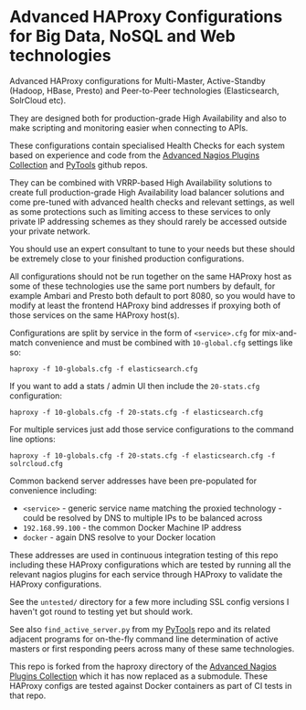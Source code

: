 Advanced HAProxy Configurations for Big Data, NoSQL and Web technologies
===============================

Advanced HAProxy configurations for Multi-Master, Active-Standby (Hadoop, HBase, Presto) and Peer-to-Peer technologies (Elasticsearch, SolrCloud etc).

They are designed both for production-grade High Availability and also to make scripting and monitoring easier when connecting to APIs.

These configurations contain specialised Health Checks for each system based on experience and code from the [Advanced Nagios Plugins Collection](https://github.com/harisekhon/nagios-plugins#advanced-nagios-plugins-collection) and [PyTools](https://github.com/harisekhon/pytools) github repos.

They can be combined with VRRP-based High Availability solutions to create full production-grade High Availability load balancer solutions and come pre-tuned with advanced health checks and relevant settings, as well as some protections such as limiting access to these services to only private IP addressing schemes as they should rarely be accessed outside your private network.

You should use an expert consultant to tune to your needs but these should be extremely close to your finished production configurations.

All configurations should not be run together on the same HAProxy host as some of these technologies use the same port numbers by default, for example Ambari and Presto both default to port 8080, so you would have to modify at least the frontend HAProxy bind addresses if proxying both of those services on the same HAProxy host(s).

Configurations are split by service in the form of ```<service>.cfg``` for mix-and-match convenience and must be combined with ```10-global.cfg``` settings like so:

```
haproxy -f 10-globals.cfg -f elasticsearch.cfg
```

If you want to add a stats / admin UI then include the ```20-stats.cfg``` configuration:
```
haproxy -f 10-globals.cfg -f 20-stats.cfg -f elasticsearch.cfg
```

For multiple services just add those service configurations to the command line options:
```
haproxy -f 10-globals.cfg -f 20-stats.cfg -f elasticsearch.cfg -f solrcloud.cfg
```

Common backend server addresses have been pre-populated for convenience including:

- ```<service>``` - generic service name matching the proxied technology - could be resolved by DNS to multiple IPs to be balanced across
- ```192.168.99.100``` - the common Docker Machine IP address
- ```docker``` - again DNS resolve to your Docker location

These addresses are used in continuous integration testing of this repo including these HAProxy configurations which are tested by running all the relevant nagios plugins for each service through HAProxy to validate the HAProxy configurations.

See the ```untested/``` directory for a few more including SSL config versions I haven't got round to testing yet but should work.

See also ```find_active_server.py``` from my [PyTools](https://github.com/harisekhon/pytools) repo and its related adjacent programs for on-the-fly command line determination of active masters or first responding peers across many of these same technologies.

This repo is forked from the haproxy directory of the [Advanced Nagios Plugins Collection](https://github.com/harisekhon/nagios-plugins#advanced-nagios-plugins-collection) which it has now replaced as a submodule. These HAProxy configs are tested against Docker containers as part of CI tests in that repo.
